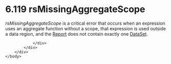 <html dir="LTR" xmlns:mshelp="http://msdn.microsoft.com/mshelp" xmlns:ddue="http://ddue.schemas.microsoft.com/authoring/2003/5" xmlns:xlink="http://www.w3.org/1999/xlink" xmlns:tool="http://www.microsoft.com/tooltip">
    <head>
        <meta http-equiv="Content-Type" content="text/html; CHARSET=utf-8"></meta>
        <meta name="save" content="history"></meta>
        <title>6.119 rsMissingAggregateScope</title>
        <xml>
            <mshelp:toctitle title="6.119 rsMissingAggregateScope"></mshelp:toctitle>
            <mshelp:rltitle title="[MS-RDL]: rsMissingAggregateScope"></mshelp:rltitle>
            <mshelp:keyword index="A" term="a559ba68-e252-42db-84dc-c61015373e06"></mshelp:keyword>
            <mshelp:attr name="DCSext.ContentType" value="open specification"></mshelp:attr>
            <mshelp:attr name="AssetID" value="a559ba68-e252-42db-84dc-c61015373e06"></mshelp:attr>
            <mshelp:attr name="TopicType" value="kbRef"></mshelp:attr>
            <mshelp:attr name="DCSext.Title" value="[MS-RDL]: rsMissingAggregateScope" />
        </xml>
    </head>
    <body>
        <div id="header">
            <h1 class="heading">6.119 rsMissingAggregateScope</h1>
        </div>
        <div id="mainSection">
            <div id="mainBody">
                <div id="allHistory" class="saveHistory"></div>
                <div id="sectionSection0" class="section" name="collapseableSection">
                    

<p><i>rsMissingAggregateScope</i> is a critical error that
occurs when an expression uses an aggregate function without a scope, that
expression is used outside a data region, and the <a href="6bbaafec-020b-406c-b4e7-5e4318b616cb.htm">Report</a> does not contain
exactly one <a href="a14782b0-2e2f-4305-83a3-3de3fd750b6a.htm">DataSet</a>.</p>


                </div>
            </div>
        </div>
    </body>
</html>